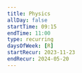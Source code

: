 ```yaml
---
title: Physics
allDay: false
startTime: 09:15
endTime: 11:00
type: recurring
daysOfWeek: [R]
startRecur: 2023-11-23
endRecur: 2024-05-20
---
```

